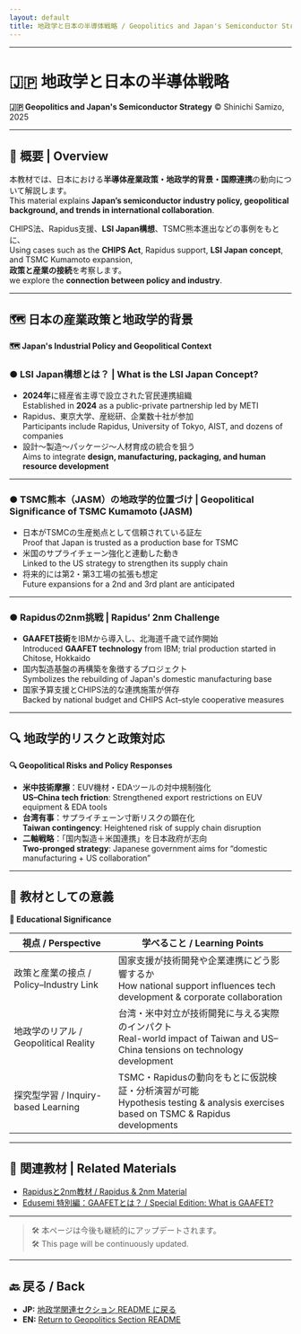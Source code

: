 ```yaml
---
layout: default
title: 地政学と日本の半導体戦略 / Geopolitics and Japan's Semiconductor Strategy
---
```


---

# 🇯🇵 地政学と日本の半導体戦略  
**🇯🇵 Geopolitics and Japan's Semiconductor Strategy** 
© Shinichi Samizo, 2025

---

## 🏁 概要 | Overview
本教材では、日本における**半導体産業政策・地政学的背景・国際連携**の動向について解説します。  
This material explains **Japan’s semiconductor industry policy, geopolitical background, and trends in international collaboration**.  

CHIPS法、Rapidus支援、**LSI Japan構想**、TSMC熊本進出などの事例をもとに、  
Using cases such as the **CHIPS Act**, Rapidus support, **LSI Japan concept**, and TSMC Kumamoto expansion,  
**政策と産業の接続**を考察します。  
we explore the **connection between policy and industry**.

---

## 🗺️ 日本の産業政策と地政学的背景  
**🗺️ Japan's Industrial Policy and Geopolitical Context**

### ● **LSI Japan構想とは？** | What is the LSI Japan Concept?
- **2024年**に経産省主導で設立された官民連携組織  
  Established in **2024** as a public-private partnership led by METI  
- Rapidus、東京大学、産総研、企業数十社が参加  
  Participants include Rapidus, University of Tokyo, AIST, and dozens of companies  
- 設計〜製造〜パッケージ〜人材育成の統合を狙う  
  Aims to integrate **design, manufacturing, packaging, and human resource development**

---

### ● **TSMC熊本（JASM）の地政学的位置づけ** | Geopolitical Significance of TSMC Kumamoto (JASM)
- 日本がTSMCの生産拠点として信頼されている証左  
  Proof that Japan is trusted as a production base for TSMC  
- 米国のサプライチェーン強化と連動した動き  
  Linked to the US strategy to strengthen its supply chain  
- 将来的には第2・第3工場の拡張も想定  
  Future expansions for a 2nd and 3rd plant are anticipated

---

### ● **Rapidusの2nm挑戦** | Rapidus’ 2nm Challenge
- **GAAFET技術**をIBMから導入し、北海道千歳で試作開始  
  Introduced **GAAFET technology** from IBM; trial production started in Chitose, Hokkaido  
- 国内製造基盤の再構築を象徴するプロジェクト  
  Symbolizes the rebuilding of Japan's domestic manufacturing base  
- 国家予算支援とCHIPS法的な連携施策が併存  
  Backed by national budget and CHIPS Act–style cooperative measures

---

## 🔍 地政学的リスクと政策対応  
**🔍 Geopolitical Risks and Policy Responses**

- **米中技術摩擦**：EUV機材・EDAツールの対中規制強化  
  **US–China tech friction**: Strengthened export restrictions on EUV equipment & EDA tools  
- **台湾有事**：サプライチェーン寸断リスクの顕在化  
  **Taiwan contingency**: Heightened risk of supply chain disruption  
- **二軸戦略**：「国内製造＋米国連携」を日本政府が志向  
  **Two-pronged strategy**: Japanese government aims for “domestic manufacturing + US collaboration”

---

## 🧠 教材としての意義  
**🧠 Educational Significance**

| **視点 / Perspective** | **学べること / Learning Points** |
|------------------------|----------------------------------|
| 政策と産業の接点 / Policy–Industry Link | 国家支援が技術開発や企業連携にどう影響するか<br>How national support influences tech development & corporate collaboration |
| 地政学のリアル / Geopolitical Reality | 台湾・米中対立が技術開発に与える実際のインパクト<br>Real-world impact of Taiwan and US–China tensions on technology development |
| 探究型学習 / Inquiry-based Learning | TSMC・Rapidusの動向をもとに仮説検証・分析演習が可能<br>Hypothesis testing & analysis exercises based on TSMC & Rapidus developments |

---

## 🔗 関連教材 | Related Materials
- [Rapidusと2nm教材 / Rapidus & 2nm Material](../rapidus/README.md)  
- [Edusemi 特別編：GAAFETとは？ / Special Edition: What is GAAFET?](https://github.com/Samizo-AITL/Edusemi-v4x/tree/main/f_chapter1_finfet_gaa)

---

> 🛠️ 本ページは今後も継続的にアップデートされます。  
> 🛠️ This page will be continuously updated.

---

## 🔙 戻る / Back
- **JP:** [地政学関連セクション README に戻る](./README.md)  
- **EN:** [Return to Geopolitics Section README](./README.md)
